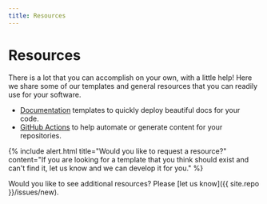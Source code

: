 ```yaml
---
title: Resources
---
```


# Resources

There is a lot that you can accomplish on your own, with a little help! Here
we share some of our templates and general resources that you can readily use
for your software. 

 - [Documentation](documentation) templates to quickly deploy beautiful docs for your code.
 - [GitHub Actions](github-actions) to help automate or generate content for your repositories.

{% include alert.html title="Would you like to request a resource?" content="If you are looking for a template that you think should exist and can't find it, let us know and we can develop it for you." %}

Would you like to see additional resources? Please [let us know]({{ site.repo }}/issues/new).
